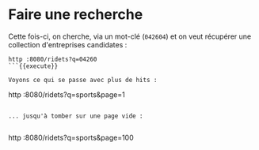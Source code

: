 # Faire une recherche

Cette fois-ci, on cherche, via un mot-clé (`042604`) et on veut récupérer une collection d'entreprises candidates :

```
http :8080/ridets?q=04260
```{{execute}}

Voyons ce qui se passe avec plus de hits :

```
http :8080/ridets?q=sports&page=1
```{{execute}}

... jusqu'à tomber sur une page vide :


```
http :8080/ridets?q=sports&page=100
```{{execute}}